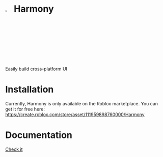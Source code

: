 # <img src="https://github.com/user-attachments/assets/8d43323b-47e8-4c15-8256-b64827bc75e9" alt="a yellow eight-handled wheel" style="width:4%; height:auto;"> Harmony
Easily build cross-platform UI

# Installation
Currently, Harmony is only available on the Roblox marketplace. You can get it for free here: https://create.roblox.com/store/asset/111959898760000/Harmony

# Documentation
[Check it](./docs/README.md)

